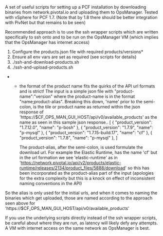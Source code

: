 A set of useful scripts for setting up a PCF installation by downloading binaries from network.pivotal.io and uploading them to OpsManager. Tested with vSphere for PCF 1.7. (Note that by 1.8 there should be better integration with PivNet but that remains to be seen)

Recommended approach is to use the ssh wrapper scripts which are written specifically to ssh onto and to be run on the OpsManager VM (which implies that the OpsManager has internet access)

1. Configure the products.json file with required products/versions*
2. Ensure all env vars are set as required (see scripts for details)
3. ./ssh-and-download-products.sh
4. ./ssh-and-upload-products.sh

* - the format of the product name fits the quirks of the API url formats and is strict! The input is a simple json file with "product-name":"version" where the product-name is in the format "name;product-alias". Breaking this down, 'name' prior to the semi-colon, is the tile or product name as returned within the json response of 'https://$CF_OPS_MAN_GUI_HOST/api/v0/available_products' as the name as seen in this sample json response..
[
{
"product_version": "1.7.12.0",
"name": "p-bosh"
},
{
"product_version": "1.7.9",
"name": "p-mysql"
},
{
"product_version": "1.7.15-build.17",
"name": "cf"
},
{
"product_version": "1.7.8",
"name": "p-mysql"
},
]

    The product-alias, after the semi-colon, is used formulate the download url. For example the Elastic Runtime, has the name 'cf' but in the url formation we see 'elastic-runtime' as in 'https://network.pivotal.io/api/v2/products/elastic-runtime/releases/2134/product_files/5888/download' so this has been incorporated as the product-alias part of the input (apologies for the extra complexity but this is a knock on effect of inconsistent naming conventions in the API)

So the alias is only used for the initial urls, and when it comes to naming the binaries which get uploaded, those are named according to the approach seen above for 'https://$CF_OPS_MAN_GUI_HOST/api/v0/available_products'
 
If you use the underlying scripts directly instead of the ssh wrapper scripts, be careful about where they are run, as latency will likely defy any attempts. A VM with internet access on the same network as OpsManager is best.
